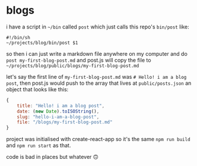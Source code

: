 # blogs

i have a script in `~/bin` called `post` which just calls this repo's `bin/post` like:

```shell
#!/bin/sh
~/projects/blog/bin/post $1
```

so then i can just write a markdown file anywhere on my computer and do
`post my-first-blog-post.md` and post.js will copy the file to
`~/projects/blog/public/blogs/my-first-blog-post.md`

let's say the first line of `my-first-blog-post.md` was `# Hello! i am a blog post`,
then post.js would push to the array that lives at `public/posts.json` an object
that looks like this:

```javascript
{
	title: "Hello! i am a blog post",
	date: (new Date).toISOString(),
	slug: "hello-i-am-a-blog-post",
	file: "/blogs/my-first-blog-post.md"
}
```

project was initialised with create-react-app so it's the same `npm run build`
and `npm run start` as that.

code is bad in places but whatever 🙃
